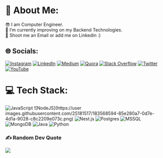 # 💫 About Me:
😎 I am Computer Engineer.<br>🌱 I’m currently improving on my Backend Technologies.<br>💬 Shoot me an Email or add me on Linkedin :)<br>


## 🌐 Socials:
[![Instagram](https://img.shields.io/badge/Instagram-%23E4405F.svg?logo=Instagram&logoColor=white)](https://instagram.com/berkanttgunes/) [![LinkedIn](https://img.shields.io/badge/LinkedIn-%230077B5.svg?logo=linkedin&logoColor=white)](https://linkedin.com/in/berkant-g%C3%BCne%C5%9F/) [![Medium](https://img.shields.io/badge/Medium-12100E?logo=medium&logoColor=white)](https://medium.com/@berkanttgunes) [![Quora](https://img.shields.io/badge/Quora-%23B92B27.svg?logo=Quora&logoColor=white)](https://quora.com/profile/Berkant-G%C3%BCne%C5%9F) [![Stack Overflow](https://img.shields.io/badge/-Stackoverflow-FE7A16?logo=stack-overflow&logoColor=white)](https://stackoverflow.com/users/12031635) [![Twitter](https://img.shields.io/badge/Twitter-%231DA1F2.svg?logo=Twitter&logoColor=white)](https://twitter.com/Berkant_G_) [![YouTube](https://img.shields.io/badge/YouTube-%23FF0000.svg?logo=YouTube&logoColor=white)](https://youtube.com/@berkantgunes5195/) 

# 💻 Tech Stack:
![JavaScript](https://user-images.githubusercontent.com/25181517/117447155-6a868a00-af3d-11eb-9cfe-245df15c9f3f.png) ![NodeJS](https://user images.githubusercontent.com/25181517/183568594-85e280a7-0d7e-4d1a-9028-c8c2209e073c.png) ![Nest.js](https://github.com/marwin1991/profile-technology-icons/assets/136815194/519bfaf3-c242-431e-a269-876979f05574) ![Postgres](https://user-images.githubusercontent.com/25181517/117208740-bfb78400-adf5-11eb-97bb-09072b6bedfc.png) ![MSSQL](https://github.com/marwin1991/profile-technology-icons/assets/19180175/3b371807-db7c-45b4-8720-c0cfc901680a) ![MongoDB](https://user-images.githubusercontent.com/25181517/182884177-d48a8579-2cd0-447a-b9a6-ffc7cb02560e.png)  ![Java](https://img.shields.io/badge/java-%23ED8B00.svg?style=for-the-badge&logo=java&logoColor=white) ![Python](https://img.shields.io/badge/python-3670A0?style=for-the-badge&logo=python&logoColor=ffdd54) 


### ✍️ Random Dev Quote
![](https://quotes-github-readme.vercel.app/api?type=horizontal&theme=radical)
